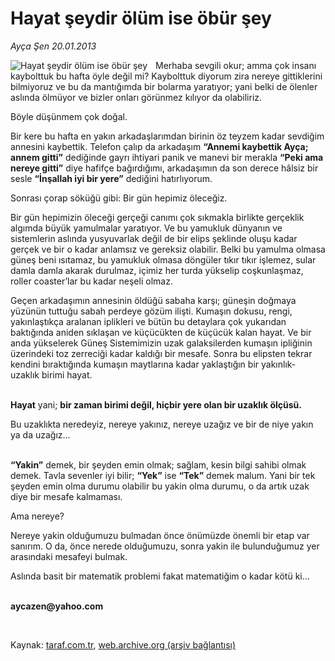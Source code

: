 # Hayat şeydir ölüm ise öbür şey

*Ayça Şen 20.01.2013*

<div class="yazi"><img align="left" alt="Hayat şeydir ölüm ise öbür şey" border="0" src="http://www.taraf.com.tr/fotoraflar/makaleler/hayat-seydir-olum-ise-obur-sey_5433_orijinal.jpg" style="border-right-width:10px; border-color:#FFFFFF"/><p>Merhaba sevgili okur; amma çok insanı kaybolttuk bu hafta öyle değil mi? Kaybolttuk diyorum zira nereye gittiklerini bilmiyoruz ve bu da mantığımda bir bolarma yaratıyor; yani belki de ölenler aslında ölmüyor ve bizler onları görünmez kılıyor da olabiliriz. </p>
<p>Böyle düşünmem çok doğal. </p>
<p>Bir kere bu hafta en yakın arkadaşlarımdan birinin öz teyzem kadar sevdiğim annesini kaybettik. Telefon çalıp da arkadaşım <b>“Annemi kaybettik Ayça; annem gitti”</b> dediğinde gayrı ihtiyari panik ve manevi bir merakla <b>“Peki ama nereye gitti”</b> diye hafifçe bağırdığımı, arkadaşımın da son derece hâlsiz bir sesle <b>“İnşallah iyi bir yere”</b> dediğini hatırlıyorum. </p>
<p>Sonrası çorap söküğü gibi: Bir gün hepimiz öleceğiz.</p>
<p>Bir gün hepimizin öleceği gerçeği canımı çok sıkmakla birlikte gerçeklik algımda büyük yamulmalar yaratıyor. Ve bu yamukluk dünyanın ve sistemlerin aslında yusyuvarlak değil de bir elips şeklinde oluşu kadar gerçek ve bir o kadar anlamsız ve gereksiz olabilir. Belki bu yamulma olmasa güneş beni ısıtamaz, bu yamukluk olmasa döngüler tıkır tıkır işlemez, sular damla damla akarak durulmaz, içimiz her turda yükselip coşkunlaşmaz, roller coaster’lar bu kadar neşeli olmaz.</p>
<p>Geçen arkadaşımın annesinin öldüğü sabaha karşı; güneşin doğmaya yüzünün tuttuğu sabah perdeye gözüm ilişti. Kumaşın dokusu, rengi, yakınlaştıkça aralanan iplikleri ve bütün bu detaylara çok yukarıdan baktığında aniden sıklaşan ve küçücükten de küçücük kalan hayat. Ve bir anda yükselerek Güneş Sistemimizin uzak galaksilerden kumaşın ipliğinin üzerindeki toz zerreciği kadar kaldığı bir mesafe. Sonra bu elipsten tekrar kendini bıraktığında kumaşın maytlarına kadar yaklaştığın bir yakınlık- uzaklık birimi hayat. </p>
<p><b><br/>Hayat</b> yani; <b>bir zaman birimi değil, hiçbir yere olan bir uzaklık ölçüsü.</b></p>
<p>Bu uzaklıkta neredeyiz, nereye yakınız, nereye uzağız ve bir de niye yakın ya da uzağız...</p>
<p><b><br/>“Yakin”</b> demek, bir şeyden emin olmak; sağlam, kesin bilgi sahibi olmak demek. Tavla sevenler iyi bilir; <b>“Yek”</b> ise <b>“Tek”</b> demek malum. Yani bir tek şeyden emin olma durumu olabilir bu yakin olma durumu, o da artık uzak diye bir mesafe kalmaması. </p>
<p>Ama nereye?</p>
<p>Nereye yakin olduğumuzu bulmadan önce önümüzde önemli bir etap var sanırım. O da, önce nerede olduğumuzu, sonra yakin ile bulunduğumuz yer arasındaki mesafeyi bulmak. </p>
<p>Aslında basit bir matematik problemi fakat matematiğim o kadar kötü ki...</p><b>
<p><br/>aycazen@yahoo.com</p>
<p></p></b> 
</div>

Kaynak: [taraf.com.tr](http://www.taraf.com.tr/ayca-sen/makale-hayat-seydir-olum-ise-obur-sey.htm), [web.archive.org (arşiv bağlantısı)](http://web.archive.org/web/20131107101643/http://www.taraf.com.tr/ayca-sen/makale-hayat-seydir-olum-ise-obur-sey.htm)
